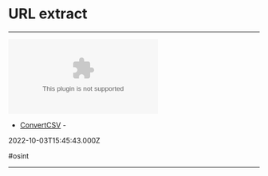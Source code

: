 # URL extract

---

![](https://rdl.ink/render/https%3A%2F%2Fwww.convertcsv.com)

- [ConvertCSV](https://www.convertcsv.com) - 

2022-10-03T15:45:43.000Z

#osint

---


